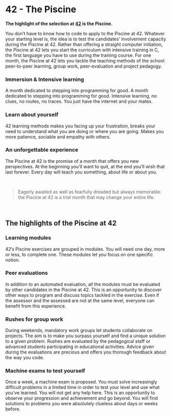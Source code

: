 # 42 - The Piscine


**The highlight of the selection at [42](https://github.com/Karsp/42-0_What-Where-Why) is the Piscine.**

You don’t have to know how to code to apply to the Piscine at 42. Whatever your starting level is, the idea is to test the candidates’ involvement capacity during the Piscine at 42. Rather than offering a straight computer initiation, the Piscine at 42 lets you start the curriculum with intensive training in C, the first language you have to use during the training course. For one month, the Piscine at 42 lets you tackle the teaching methods of the school: peer-to-peer learning, group work, peer-evaluation and project pedagogy.

### Immersion & Intensive learning
A month dedicated to stepping into programming for good. A month dedicated to stepping into programming for good. Intensive learning, no clues, no routes, no traces. You just have the internet and your mates. 

### Learn about yourself
42 learning methods makes you facing up your frustration, breaks your need to understand what you are doing or where you are going. Makes you more patience, sociable and empathy with others.

### An unforgettable experience
The Piscine at 42 is the promise of a month that offers you new perspectives. At the beginning you'll want to quit, at the end you'll wish that last forever. Every day will teach you something, about life or about you.

<br>

>Eagerly awaited as well as fearfully dreaded but always memorable:<br>
the Piscine at 42 is a trial month that may change your entire life.
<br>

## The highlights of the Piscine at 42
### Learning modules
42’s Piscine exercises are grouped in modules. You will need one day, more or less, to complete one. These modules let you focus on one specific notion. 

### Peer evaluations
In addition to an automated evaluation, all the modules must be evaluated by other candidates in the Piscine at 42. This is an opportunity to discover other ways to program and discuss topics tackled in the exercise. Even if the assessor and the assessed are not at the same level, everyone can benefit from this experience.

### Rushes for group work
During weekends, mandatory work groups let students collaborate on projects. The aim is to make you surpass yourself and find a unique solution to a given problem. Rushes are evaluated by the pedagogical staff or advanced students participating in educational activities. Advice given during the evaluations are precious and offers you thorough feedback about the way you code. 

### Machine exams to test yourself
Once a week, a machine exam is proposed. You must solve increasingly difficult problems in a limited time in order to test your level and use what you’ve learned. You will not get any help here. This is an opportunity to observe your progression and achievement and go beyond. You will find solutions to problems you were absolutely clueless about days or weeks before.
